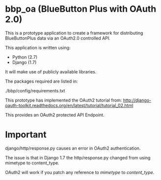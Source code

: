 bbp_oa (BlueButton Plus with OAuth 2.0)
======

This is a prototype application to create a framework for 
distributing BlueButtonPlus data via an OAuth2.0 controlled API.

This application is written using:

 - Python (2.7)
 - Django (1.7)

It will make use of publicly available libraries.

The packages required are listed in: 

./bbp/config/requirements.txt

This prototype has implemented the OAuth2 tutorial from:
http://django-oauth-toolkit.readthedocs.org/en/latest/tutorial/tutorial_02.html

This provides an OAuth2 protected API Endpoint.


# Important

django/http/response.py causes an error in OAuth2 authentication.

The issue is that in Django 1.7 the http/response.py changed from
using mimetype to content_type.

OAuth2 will work if you patch any reference to *mimetype* to *content_type*.


